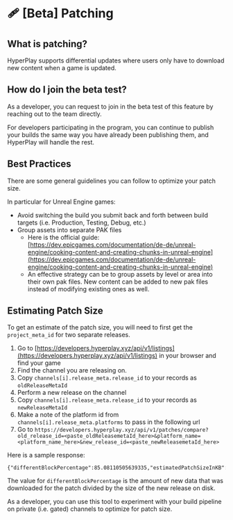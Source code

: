 # 🩹 \[Beta] Patching

## What is patching?

HyperPlay supports differential updates where users only have to download new content when a game is updated.

## How do I join the beta test?

As a developer, you can request to join in the beta test of this feature by reaching out to the team directly.

For developers participating in the program, you can continue to publish your builds the same way you have already been publishing them, and HyperPlay will handle the rest.&#x20;

## Best Practices

There are some general guidelines you can follow to optimize your patch size.

In particular for Unreal Engine games:&#x20;

* Avoid switching the build you submit back and forth between build targets (i.e. Production, Testing, Debug, etc.)
* Group assets into separate PAK files&#x20;
  * Here is the official guide: [https://dev.epicgames.com/documentation/de-de/unreal-engine/cooking-content-and-creating-chunks-in-unreal-engine](https://dev.epicgames.com/documentation/de-de/unreal-engine/cooking-content-and-creating-chunks-in-unreal-engine)
  * An effective strategy can be to group assets by level or area into their own pak files. New content can be added to new pak files instead of modifying existing ones as well.

## Estimating Patch Size

To get an estimate of the patch size, you will need to first get the `project_meta_id` for two separate releases.&#x20;

1. Go to [https://developers.hyperplay.xyz/api/v1/listings](https://developers.hyperplay.xyz/api/v1/listings) in your browser and find your game
2. Find the channel you are releasing on.
3. Copy `channels[i].release_meta.release_id` to your records as `oldReleaseMetaId`
4. Perform a new release on the channel
5. Copy `channels[i].release_meta.release_id` to your records as `newReleaseMetaId`
6. Make a note of the platform id from `channels[i].release_meta.platforms` to pass in the following url
7. Go to `https://developers.hyperplay.xyz/api/v1/patches/compare?old_release_id=<paste_oldReleasemetaId_here>&platform_name=<platform_name_here>&new_release_id=<paste_newReleasemetaId_here>`&#x20;

Here is a sample response:

```
{"differentBlockPercentage":85.08110505639335,"estimatedPatchSizeInKB":13749760}
```

The value for `differentBlockPercentage` is the amount of new data that was downloaded for the patch divided by the size of the new release on disk.

As a developer, you can use this tool to experiment with your build pipeline on private (i.e. gated) channels to optimize for patch size.
